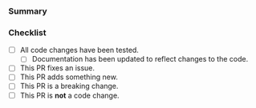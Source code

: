 ### Summary


### Checklist


- [ ] All code changes have been tested.
    - [ ] Documentation has been updated to reflect changes to the code.
- [ ] This PR fixes an issue.
- [ ] This PR adds something new.
- [ ] This PR is a breaking change.
- [ ] This PR is **not** a code change.

